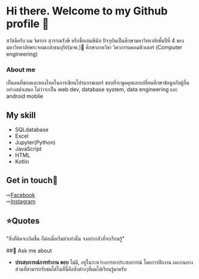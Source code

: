 # Hi there. Welcome to my Github profile 👋

สวัสดีครับ ผม จิตรกร สุวรรณรังษี หรือชื่อเล่นพีนัท 
ปัจจุบันเป็นศึกษามหาวิทยาลัยชั้นปีที่ 4 ของ มหาวิทยาลัยพระจอมเกล้าธนบุรีย์(มจธ.)🏫 ศึกษาภาควิชา วิศวกรรมคอมพิวเตอร์ (Computer engineering)
### About me
เป็นคนที่ชอบและหลงไหลในการเขียนโปรแกรมเมอร์ ชอบที่จะพูดคุยแลกเปลี่ยนศึกษาข้อมูลกับผู้อื่นอย่างสม่ำเสมอ ไม่ว่าจะเป็น  web dev, database system, data engineering และ android moblie


## My skill
- SQLdatabase
- Excel
- Jupyter(Python)
- JavaScript
- HTML
- Kotlin

## Get in touch💖
⇨[Facebook](https://www.facebook.com/penut.jitakorn)<br>
⇨[Instagram](https://www.instagram.com/peanut_jtk/)<br>

## ⭐Quotes
"สิ่งที่คิดจะเกิดขึ้น ก็ต่อเมื่อเริ่มทำเท่านั้น จงอย่ากลัวที่จะเรียนรู้"

##💬 Ask me about
- **ประสบการณ์การทำงาน ตอบ** ไม่มี, อยู่ในระหว่างการหาประสบการณ์ โดยการฝึกงาน ผลงานบางส่วนที่สามารถรับชมได้ในที่นี้คือสิ่งต่างๆที่ผมได้เรียนรู้มาครับ



<!--
**PeanutJTK/PeanutJTK** is a ✨ _special_ ✨ repository because its `README.md` (this file) appears on your GitHub profile.

Here are some ideas to get you started:

- 🔭 I’m currently working on ...
- 🌱 I’m currently learning ...
- 👯 I’m looking to collaborate on ...
- 🤔 I’m looking for help with ...
- 💬 Ask me about ...
- 📫 How to reach me: ...
- 😄 Pronouns: ...
- ⚡ Fun fact: ...
-->

